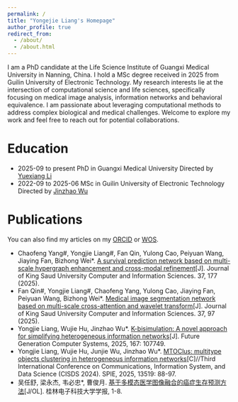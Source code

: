 ```yaml
---
permalink: /
title: "Yongejie Liang's Homepage"
author_profile: true
redirect_from: 
  - /about/
  - /about.html
---
```

<!-- -->
I am a PhD candidate at the Life Science Institute of Guangxi Medical University in Nanning, China. I hold a MSc degree received in 2025 from Guilin University of Electronic Technology. My research interests lie at the intersection of computational science and life sciences, specifically focusing on medical image analysis, information networks and behavioral equivalence. I am passionate about leveraging computational methods to address complex biological and medical challenges. Welcome to explore my work and feel free to reach out for potential collaborations.


Education
======
* 2025-09 to present PhD in Guangxi Medical University Directed by <a href="https://yuexiangli.github.io/"> Yuexiang Li</a>
* 2022-09 to 2025-06 MSc in Guilin University of Electronic Technology Directed by <a href="https://faculty.bjtu.edu.cn/8118/"> Jinzhao Wu</a>

Publications
======
<div class="wordwrap">You can also find my articles on my <a href="https://orcid.org/0009-0001-1059-088X"> ORCID</a> or <a href="https://www.webofscience.com/wos/author/record/NAX-7893-2025">WOS</a>.</div>

* Chaofeng Yang#, Yongjie Liang#, Fan Qin, Yulong Cao, Peiyuan Wang, Jiaying Fan, Bizhong Wei*. <a href="https://doi.org/10.1007/s44443-025-00202-3"> A survival prediction network based on multi-scale hypergraph enhancement and cross-modal refinement</a>[J]. Journal of King Saud University Computer and Information Sciences. 37, 177 (2025).
* Fan Qin#, Yongjie Liang#, Chaofeng Yang, Yulong Cao, Jiaying Fan, Peiyuan Wang, Bizhong Wei*. <a href="https://doi.org/10.1007/s44443-025-00106-2"> Medical image segmentation network based on multi-scale cross-attention and wavelet transform</a>[J]. Journal of King Saud University Computer and Information Sciences. 37, 97 (2025).
* Yongjie Liang, Wujie Hu, Jinzhao Wu*. <a href="https://doi.org/10.1016/j.future.2025.107749"> K-bisimulation: A novel approach for simplifying heterogeneous information networks</a>[J]. Future Generation Computer Systems, 2025, 167: 107749.  
* Yongjie Liang, Wujie Hu, Junjie Wu, Jinzhao Wu*. <a href="https://doi.org/10.1117/12.3057528"> MTOClus: multitype objects clustering in heterogeneous information networks</a>[C]//Third International Conference on Communications, Information System, and Data Science (CISDS 2024). SPIE, 2025, 13519: 88-97.
* 吴任舒, 梁永杰, 韦必忠*, 曹俊月. <a href="https://link.cnki.net/urlid/45.1351.tn.20250604.1716.010"> 基于多模态医学图像融合的癌症生存预测方法</a>[J/OL]. 桂林电子科技大学学报, 1-8.


<!--

 Work experience
 ======

 Service and leadership
 ======

-->



